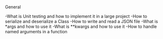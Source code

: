 General

-What is Unit testing and how to implement it in a large project -How to serialize and deserialize a Class -How to write and read a JSON file -What is *args and how to use it -What is **kwargs and how to use it -How to handle named arguments in a function
